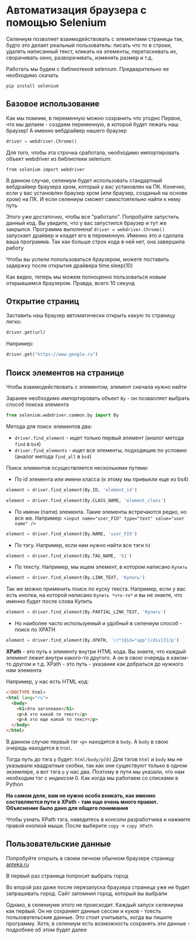 # Автоматизация браузера с помощью Selenium

Селениум позволяет взаимодействовать с элементами страницы так, будто это делает реальный пользователь: писать что то в строки, удалять написанный текст, кликать на элементы, перетаскивать их, сворачивать окно, разворачивать, изменять размер и т.д.

Работать мы будем с библиотекой selenium. Предварительно ее необходимо скачать
```
pip install selenium
```
## Базовое использование

Как мы помним, в переменную можно сохранить что угодно
Первое, что мы делаем - создаем переменную, в которой будет лежать наш браузер! А именно вебдрайвер нашего браузер
```python
driver = webdriver.Chrome()
```
Для того, чтобы эта строчка сработала, необходимо импортировать объект webdriver из библиотеки selenium:
```
from selenium import webdriver
```
В данном случае, селениум будет использовать стандартный вебдрайвер браузера хром, который у вас установлен на ПК. Конечно, если у вас установлен браузер хром (или браузер, созданый на основе хром) на ПК. И если селениум сможет самостоятельно найти к нему путь

Этого уже достаточно, чтобы все "работало". Попробуйте запустить данный код.
Вы увидите, что у вас запустился браузер и тут же закрылся. 
Программа выполнена! `driver = webdriver.Chrome()` запускает драйвер и кладет его в переменную. Именно это и сделала ваша программа. Так как больше строк кода в ней нет, она завершила работу

Чтобы вы успели попользоваться браузером, можете поставить задержку после открытия драйвера time.sleep(10)

Как видно, теперь мы можем полноценно пользоваться новым открывшимся браузером. Правда, всего 10 секунд

## Открытие страниц
Заставить наш браузер автоматически открыть какую то страницу легко:
```python
driver.get(url)
```
Например:
```python
driver.get("https://www.google.ru")
```
## Поиск элементов на странице
Чтобы взаимодействовать с элементом, элемент сначала нужно найти

Заранее необходимо импортировать объект `By` - он позваоляет выбрать способ поиска элемента
```python
from selenium.webdriver.common.by import By
```

Метода для поиск элементов два:
- `driver.find_element` - ищет только первый элемент (аналог метода `find` в `bs4`)
- `driver.find_elements` - ищет все элементы, подходящие по условию (аналог метода `find_all` в `bs4`)

Поиск элементов осуществляется несколькими путями:
- По id элемента или имени класса (к этому мы привыкли еще из bs4)
```python
element = driver.find_element(By.ID, 'element_id')
```
```python
element = driver.find_element(By.CLASS_NAME, 'element_class')
```
- По имени (name) элемента. Такие элементы встречаются редко, но все же. Например: `<input name="user_FIO" type="text" value="user name" />`
```python
element = driver.find_element(By.NAME, 'user_FIO')
```
- По тэгу. Например, если нам нужно найти все тэги `h1`
```python
element = driver.find_element(By.TAG_NAME, 'h1')
```
- По тексту. Например, мы ищем элемент, в котором написано `Купить`
```python
element = driver.find_element(By.LINK_TEXT, 'Купить')
```
Так же можно применить поиск по куску текста. Например, если у вас есть кнопка, на которой написано `Купить *что-то*` и вы не знаете, что именно будет после слова Купить
```python
element = driver.find_element(By.PARTIAL_LINK_TEXT, 'Купить')
```
- Но наиболее часто используемый и удобный в селениум способ - поиск по XPATH
```python
element = driver.find_element(By.XPATH, '//*[@id="app"]/div[2]/p')
```

**XPath** - это путь к элементу внутри HTML кода. Вы знаете, что каждый элемент лежит внутри какого-то другого. А он в свою очередь в каком-то другом и т.д. XPath - это путь - указание как добраться до нужного нам элемента

Например, у нас есть HTML код:
```HTML
<!DOCTYPE html>
<html lang="ru">
  <body>
    <h1>Это заголовок</h1>
    <p>А это какой то текст</p>
    <p>А это еще какой то текст</p>
  </body>
</html>
```

В данном случае первый тэг `<p>` находится в `body`. А `body` в свою очередь находится в `html`. 

Тогда путь до тэга `p` будет: `html/body/p[0]`
Для тэгов `html` и `body` мы не указывали квадратные скобки, так как они существуют только в одном экземляре, а вот тэга `p` у нас два. Поэтому в пути мы указали, что нам необходим тэг с индексом 0. Как когда мы работаем со списками в Python

**На самом деле, вам не нужно особо вникать, как именно составляются пути в XPath - там еще очень много правил. Объяснение было дано для общего понимания**

Чтобы узнать XPath тэга, наведитесь в консоли разработчика и нажмите правой кнопкой мыши. После выберите `copy` -> `copy XPath`


## Пользовательские данные

Попробуйте открыть в своем личном обычном браузере страницу [apteka.ru](https://apteka.ru/search/?q=%D0%BF%D0%B0%D1%80%D0%B0%D1%86%D0%B5%D1%82%D0%B0%D0%BC%D0%BE%D0%BB)

В первый раз страница попросит выбрать город

Во второй раз даже после перезапуска браузера страница уже не будет запрашивать город. Сайт запомнил город, который вы выбрали

Однако, в селениуме этого не происходит. Каждый запуск селениума как первый. Он не сохраняет данные сессии и куков - тоесть пользовательские данные. Это стоит учитывать, когда вы пишите программу. Хотя, в селениум есть возможность сохранять эти данные - подробнее об этом будет далее
